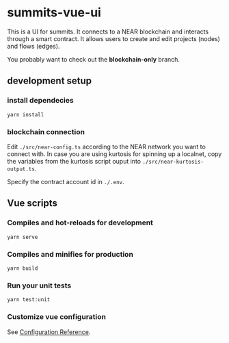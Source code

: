 # summits-vue-ui
This is a UI for summits. 
It connects to a NEAR blockchain and interacts through a smart contract. 
It allows users to create and edit projects (nodes) and flows (edges). 

You probably want to check out the __blockchain-only__ branch. 

## development setup

### install dependecies 
```
yarn install
```

### blockchain connection

Edit `./src/near-config.ts` according to the NEAR network you want to connect with. 
In case you are using kurtosis for spinning up a localnet, copy the variables from the kurtosis script ouput into `./src/near-kurtosis-output.ts`. 

Specify the contract account id in `./.env`.

## Vue scripts
### Compiles and hot-reloads for development
```
yarn serve
```

### Compiles and minifies for production
```
yarn build
```

### Run your unit tests
```
yarn test:unit
```

### Customize vue configuration
See [Configuration Reference](https://cli.vuejs.org/config/).

